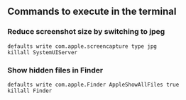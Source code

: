 ## Commands to execute in the terminal

### Reduce screenshot size by switching to jpeg

```
defaults write com.apple.screencapture type jpg
killall SystemUIServer
```

### Show hidden files in Finder

```
defaults write com.apple.Finder AppleShowAllFiles true
killall Finder
```

